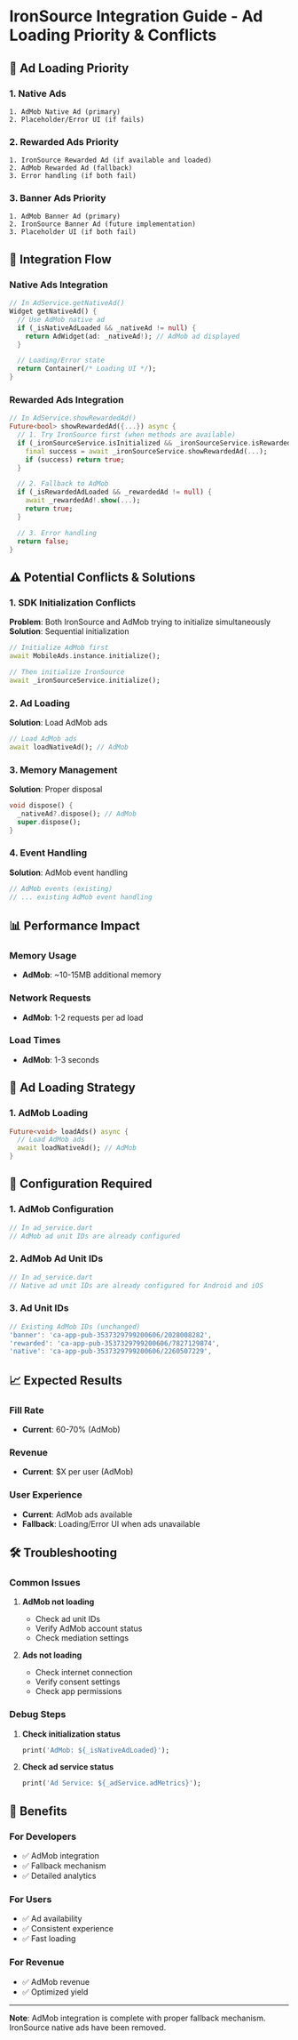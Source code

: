 # IronSource Integration Guide - Ad Loading Priority & Conflicts

## 🎯 Ad Loading Priority

### 1. **Native Ads**
```
1. AdMob Native Ad (primary)
2. Placeholder/Error UI (if fails)
```

### 2. **Rewarded Ads Priority**
```
1. IronSource Rewarded Ad (if available and loaded)
2. AdMob Rewarded Ad (fallback)
3. Error handling (if both fail)
```

### 3. **Banner Ads Priority**
```
1. AdMob Banner Ad (primary)
2. IronSource Banner Ad (future implementation)
3. Placeholder UI (if both fail)
```

## 🔄 Integration Flow

### Native Ads Integration
```dart
// In AdService.getNativeAd()
Widget getNativeAd() {
  // Use AdMob native ad
  if (_isNativeAdLoaded && _nativeAd != null) {
    return AdWidget(ad: _nativeAd!); // AdMob ad displayed
  }

  // Loading/Error state
  return Container(/* Loading UI */);
}
```

### Rewarded Ads Integration
```dart
// In AdService.showRewardedAd()
Future<bool> showRewardedAd({...}) async {
  // 1. Try IronSource first (when methods are available)
  if (_ironSourceService.isInitialized && _ironSourceService.isRewardedAdLoaded) {
    final success = await _ironSourceService.showRewardedAd(...);
    if (success) return true;
  }

  // 2. Fallback to AdMob
  if (_isRewardedAdLoaded && _rewardedAd != null) {
    await _rewardedAd!.show(...);
    return true;
  }

  // 3. Error handling
  return false;
}
```

## ⚠️ Potential Conflicts & Solutions

### 1. **SDK Initialization Conflicts**
**Problem**: Both IronSource and AdMob trying to initialize simultaneously
**Solution**: Sequential initialization
```dart
// Initialize AdMob first
await MobileAds.instance.initialize();

// Then initialize IronSource
await _ironSourceService.initialize();
```

### 2. **Ad Loading**
**Solution**: Load AdMob ads
```dart
// Load AdMob ads
await loadNativeAd(); // AdMob
```

### 3. **Memory Management**
**Solution**: Proper disposal
```dart
void dispose() {
  _nativeAd?.dispose(); // AdMob
  super.dispose();
}
```

### 4. **Event Handling**
**Solution**: AdMob event handling
```dart
// AdMob events (existing)
// ... existing AdMob event handling
```

## 📊 Performance Impact

### Memory Usage
- **AdMob**: ~10-15MB additional memory

### Network Requests
- **AdMob**: 1-2 requests per ad load

### Load Times
- **AdMob**: 1-3 seconds

## 🎯 Ad Loading Strategy

### 1. **AdMob Loading**
```dart
Future<void> loadAds() async {
  // Load AdMob ads
  await loadNativeAd(); // AdMob
}
```

## 🔧 Configuration Required

### 1. **AdMob Configuration**
```dart
// In ad_service.dart
// AdMob ad unit IDs are already configured
```

### 2. **AdMob Ad Unit IDs**
```dart
// In ad_service.dart
// Native ad unit IDs are already configured for Android and iOS
```

### 3. **Ad Unit IDs**
```dart
// Existing AdMob IDs (unchanged)
'banner': 'ca-app-pub-3537329799200606/2028008282',
'rewarded': 'ca-app-pub-3537329799200606/7827129874',
'native': 'ca-app-pub-3537329799200606/2260507229',
```

## 📈 Expected Results

### Fill Rate
- **Current**: 60-70% (AdMob)

### Revenue
- **Current**: $X per user (AdMob)

### User Experience
- **Current**: AdMob ads available
- **Fallback**: Loading/Error UI when ads unavailable

## 🛠️ Troubleshooting

### Common Issues

1. **AdMob not loading**
   - Check ad unit IDs
   - Verify AdMob account status
   - Check mediation settings

2. **Ads not loading**
   - Check internet connection
   - Verify consent settings
   - Check app permissions

### Debug Steps

1. **Check initialization status**
   ```dart
   print('AdMob: ${_isNativeAdLoaded}');
   ```

2. **Check ad service status**
   ```dart
   print('Ad Service: ${_adService.adMetrics}');
   ```

## 🎉 Benefits

### For Developers
- ✅ AdMob integration
- ✅ Fallback mechanism
- ✅ Detailed analytics

### For Users
- ✅ Ad availability
- ✅ Consistent experience
- ✅ Fast loading

### For Revenue
- ✅ AdMob revenue
- ✅ Optimized yield

---

**Note**: AdMob integration is complete with proper fallback mechanism. IronSource native ads have been removed. 